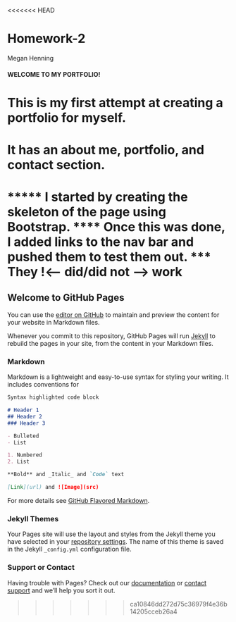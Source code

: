 <<<<<<< HEAD
# Homework-2
Megan Henning

#### WELCOME TO MY PORTFOLIO!

# This is my first attempt at creating a portfolio for myself.
# It has an about me, portfolio, and contact section.

***** I started by creating the skeleton of the page using Bootstrap.
**** Once this was done, I added links to the nav bar and pushed them to test them out.
*** They !<-- did/did not --> work
=======
## Welcome to GitHub Pages

You can use the [editor on GitHub](https://github.com/Megannh6349/Homework-2/edit/master/README.md) to maintain and preview the content for your website in Markdown files.

Whenever you commit to this repository, GitHub Pages will run [Jekyll](https://jekyllrb.com/) to rebuild the pages in your site, from the content in your Markdown files.

### Markdown

Markdown is a lightweight and easy-to-use syntax for styling your writing. It includes conventions for

```markdown
Syntax highlighted code block

# Header 1
## Header 2
### Header 3

- Bulleted
- List

1. Numbered
2. List

**Bold** and _Italic_ and `Code` text

[Link](url) and ![Image](src)
```

For more details see [GitHub Flavored Markdown](https://guides.github.com/features/mastering-markdown/).

### Jekyll Themes

Your Pages site will use the layout and styles from the Jekyll theme you have selected in your [repository settings](https://github.com/Megannh6349/Homework-2/settings). The name of this theme is saved in the Jekyll `_config.yml` configuration file.

### Support or Contact

Having trouble with Pages? Check out our [documentation](https://help.github.com/categories/github-pages-basics/) or [contact support](https://github.com/contact) and we’ll help you sort it out.
>>>>>>> ca10846dd272d75c36979f4e36b14205cceb26a4
